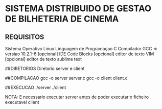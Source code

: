 # SISTEMA DISTRIBUIDO DE GESTAO DE BILHETERIA DE CINEMA

## REQUISITOS
Sistema Operativo Linux
Linguagem de Programaçao C
Compilador GCC => versiao 10.2.1-6
[opcional] IDE Code Blocks
[opcional] editor de texto VIM
[opcional] editor de texto sublime text

##DIRETORIOS
Diretorio server e client

##COMPILACAO
gcc -o server server.c
gcc -o client client.c

##EXECUCAO
./server
./client

NOTA: E necessario executar server antes de poder executar o ficheiro executavel client 
